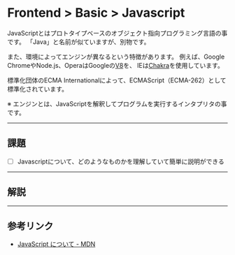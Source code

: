 # Frontend > Basic > Javascript

JavaScriptとはプロトタイプベースのオブジェクト指向プログラミング言語の事です。
「Java」と名前が似ていますが、別物です。

また、環境によってエンジンが異なるという特徴があります。
例えば、Google ChromeやNode.js、OperaはGoogleの[V8](https://github.com/v8/v8)を、
IEは[Chakra](https://github.com/Microsoft/ChakraCore)を使用しています。

標準化団体のECMA Internationalによって、ECMAScript（ECMA-262）として標準化されています。

※ エンジンとは、JavaScriptを解釈してプログラムを実行するインタプリタの事です。

---

## 課題

- [ ] Javascriptについて、どのようなものかを理解していて簡単に説明ができる

---

## 解説

---

## 参考リンク

- [JavaScript について - MDN](https://developer.mozilla.org/ja/docs/Web/JavaScript/About_JavaScript)